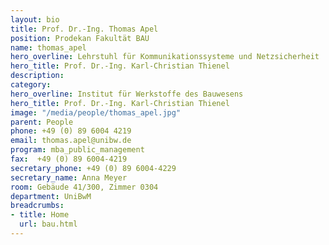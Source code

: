 ```yaml
---
layout: bio
title: Prof. Dr.-Ing. Thomas Apel
position: Prodekan Fakultät BAU
name: thomas_apel
hero_overline: Lehrstuhl für Kommunikationssysteme und Netzsicherheit
hero_title: Prof. Dr.-Ing. Karl-Christian Thienel
description: 
category: 
hero_overline: Institut für Werkstoffe des Bauwesens
hero_title: Prof. Dr.-Ing. Karl-Christian Thienel
image: "/media/people/thomas_apel.jpg"
parent: People
phone: +49 (0) 89 6004 4219
email: thomas.apel@unibw.de
program: mba_public_management
fax:  +49 (0) 89 6004-4219
secretary_phone: +49 (0) 89 6004-4229
secretary_name: Anna Meyer
room: Gebäude 41/300, Zimmer 0304
department: UniBwM
breadcrumbs:
- title: Home
  url: bau.html
---
```


